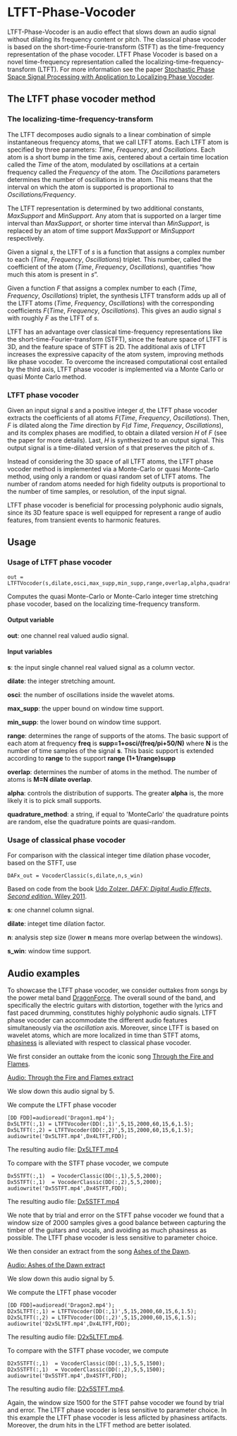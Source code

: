 # LTFT-Phase-Vocoder
LTFT-Phase-Vocoder is an audio effect that slows down an audio signal without dilating its frequency content or pitch.
The classical phase vocoder is based on the short-time-Fourie-transform (STFT) as the time-frequency representation of the phase vocoder. LTFT Phase Vocoder is based on a novel time-frequency representation called the localizing-time-frequency-transform (LTFT).
For more information see the paper [Stochastic Phase Space Signal Processing with Application to Localizing Phase Vocoder](https://arxiv.org/abs/1808.08810).

## The LTFT phase vocoder method
### The localizing-time-frequency-transform
The LTFT decomposes audio signals to a linear combination of simple instantaneous frequency atoms, that we call LTFT atoms. Each LTFT atom is specified by three parameters: *Time*, *Frequency*, and *Oscillations*. Each atom is a short bump in the time axis, centered about a certain time location called the *Time* of the atom, modulated by oscillations at a certain frequency called the *Frequency* of the atom. The *Oscillations* parameters determines the number of oscillations in the atom. This means that the interval on which the atom is supported is proportional to *Oscillations/Frequency*. 

The LTFT representation is determined by two additional constants, *MaxSupport* and *MinSupport*. Any atom that is supported on a larger time interval than *MaxSupport*, or shorter time interval than *MinSupport*, is replaced by an atom of time support *MaxSupport* or *MinSupport* respectively.

Given a signal *s*, the LTFT of *s* is a function that assigns a complex number to each (*Time*, *Frequency*, *Oscillations*) triplet. This number, called the coefficient of the atom (*Time*, *Frequency*, *Oscillations*), quantifies “how much this atom is present in *s*”. 

Given a function *F* that assigns a complex number to each (*Time*, *Frequency*, *Oscillations*) triplet, the synthesis LTFT transform adds up all of the LTFT atoms (*Time*, *Frequency*, *Oscillations*)  with the corresponding coefficients *F*(*Time*, *Frequency*, *Oscillations*). This gives an audio signal  *s* with roughly *F* as the LTFT of *s*.

LTFT has an advantage over classical time-frequency representations like the short-time-Fourier-transform (STFT), since the feature space of LTFT is 3D, and the feature space of STFT is 2D. The additional axis of LTFT increases the expressive capacity of the atom system, improving methods like phase vocoder. To overcome the increased computational cost entailed by the third axis, LTFT phase vocoder is implemented via a Monte Carlo or quasi Monte Carlo method.


### LTFT phase vocoder
Given an input signal *s* and a positive integer *d*, the LTFT phase vocoder extracts the coefficients of all atoms *F*(*Time*, *Frequency*, *Oscillations*). Then, *F* is dilated along the *Time* direction by *F*(*d Time*, *Frequency*, *Oscillations*), and its complex phases are modified, to obtain a dilated version *H* of *F* (see the paper for more details). Last, *H* is synthesized to an output signal. This output signal is a time-dilated version of *s* that preserves the pitch of *s*. 

Instead of considering the 3D space of all LTFT atoms, the LTFT phase vocoder method is implemented via a Monte-Carlo or quasi Monte-Carlo method, using only a random or quasi random set of LTFT atoms. The number of random atoms needed for high fidelity outputs is proportional to the number of time samples, or resolution, of the input signal.

LTFT phase vocoder is beneficial for processing polyphonic audio signals, since its 3D feature space is well equipped for represent a range of audio features, from transient events to harmonic features.

## Usage
### Usage of LTFT phase vocoder
```
out = LTFTVocoder(s,dilate,osci,max_supp,min_supp,range,overlap,alpha,quadrature_method)
```
Computes the quasi Monte-Carlo or Monte-Carlo integer time stretching phase vocoder, based on the localizing time-frequency transform.
#### Output variable

**out**: one channel real valued audio signal.

#### Input variables
**s**: the input single channel real valued signal as a column vector.

**dilate**: the integer stretching amount.

**osci**: the number of oscillations inside the wavelet atoms.

**max_supp**: the upper bound on window time support.

**min_supp**: the lower bound on window time support.

**range**: determines the range of supports of the atoms.  The basic support of each atom at frequency **freq** is **supp=1+osci/(freq/pi+50/N)** where **N** is the number of time samples of the signal **s**. This basic support is extended according to **range** to the support **range (1+1/range)supp**

**overlap**: determines the number of atoms in the method. The number of atoms is **M=N dilate overlap**.

**alpha**: controls the distribution of supports. The greater **alpha** is, the more likely it is to pick small supports.

**quadrature_method**: a string, if equal to 'MonteCarlo' the quadrature points are random, else the quadrature points are quasi-random.

### Usage of classical phase vocoder
For comparison with the classical integer time dilation phase vocoder, based on the STFT, use
```
DAFx_out = VocoderClassic(s,dilate,n,s_win)
```
Based on code from the book [Udo Zolzer. *DAFX: Digital Audio Effects, Second edition*. Wiley 2011](https://onlinelibrary.wiley.com/doi/book/10.1002/9781119991298).

**s**: one channel column signal.

**dilate**: integet time dilation factor.

**n**: analysis step size (lower **n** means more overlap between the windows).

**s_win**: window time support.

## Audio examples
To showcase the LTFT phase vocoder, we consider outtakes from songs by the power metal band [DragonForce](https://en.wikipedia.org/wiki/DragonForce). The overall sound of the band, and specifically the electric guitars with distortion, together with the lyrics and fast paced drumming, constitutes highly polyphonic audio signals. LTFT phase vocoder can accommodate the different audio features simultaneously via the *oscillation* axis. Moreover, since LTFT is based on wavelet atoms, which are more localized in time than STFT atoms, [phasiness](https://www.researchgate.net/publication/3714372_Phase-vocoder_about_this_phasiness_business) is alleviated with respect to classical phase vocoder.   

We first consider an outtake from the iconic song [Through the Fire and Flames](https://www.youtube.com/watch?v=0jgrCKhxE1s).

[Audio: Through the Fire and Flames extract](/Dragon1.mp4)

We slow down this audio signal by 5.

We compute the LTFT phase vocoder
```
[DD FDD]=audioread('Dragon1.mp4');
Dx5LTFT(:,1) = LTFTVocoder(DD(:,1)',5,15,2000,60,15,6,1.5);
Dx5LTFT(:,2) = LTFTVocoder(DD(:,2)',5,15,2000,60,15,6,1.5);
audiowrite('Dx5LTFT.mp4',Dx4LTFT,FDD);
```
The resulting audio file: [Dx5LTFT.mp4](/Dx5LTFT.mp4)

To compare with the STFT phase vocoder, we compute
```
Dx5STFT(:,1)  = VocoderClassic(DD(:,1),5,5,2000);
Dx5STFT(:,1)  = VocoderClassic(DD(:,2),5,5,2000);
audiowrite('Dx5STFT.mp4',Dx4STFT,FDD);
```
The resulting audio file: [Dx5STFT.mp4](/Dx5STFT.mp4)

We note that by trial and error on the STFT pahse vocoder we found that a window size of 2000 samples gives a good balance between capturing the timber of the guitars and vocals, and avoiding as much phasiness as possible. The LTFT phase vocoder is less sensitive to parameter choice.

We then consider an extract from the song [Ashes of the Dawn](https://www.youtube.com/watch?v=DFeBkHJUZDg).

[Audio: Ashes of the Dawn extract](/Dragon2.mp4)

We slow down this audio signal by 5.

We compute the LTFT phase vocoder
```
[DD FDD]=audioread('Dragon2.mp4');
D2x5LTFT(:,1) = LTFTVocoder(DD(:,1)',5,15,2000,60,15,6,1.5);
D2x5LTFT(:,2) = LTFTVocoder(DD(:,2)',5,15,2000,60,15,6,1.5);
audiowrite('D2x5LTFT.mp4',Dx4LTFT,FDD);
```
The resulting audio file: [D2x5LTFT.mp4](/D2x5LTFT.mp4).

To compare with the STFT phase vocoder, we compute
```
D2x5STFT(:,1)  = VocoderClassic(DD(:,1),5,5,1500);
D2x5STFT(:,1)  = VocoderClassic(DD(:,2),5,5,1500);
audiowrite('Dx5STFT.mp4',Dx4STFT,FDD);
```
The resulting audio file: [D2x5STFT.mp4](/D2x5STFT.mp4).

Again, the window size 1500 for the STFT pahse vocoder we found by trial and error. The LTFT phase vocoder is less sensitive to parameter choice. In this example the LTFT phase vocoder is less aflicted by phasiness artifacts. Moreover, the drum hits in the LTFT method are better isolated.

